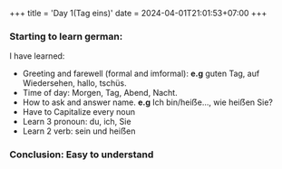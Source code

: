 +++
title = 'Day 1(Tag eins)'
date = 2024-04-01T21:01:53+07:00
+++

### Starting to learn german:

I have learned:

- Greeting and farewell (formal and imformal): **e.g** guten Tag, auf Wiedersehen, hallo, tschüs.
- Time of day: Morgen, Tag, Abend, Nacht.
- How to ask and answer name. **e.g** Ich bin/heiẞe..., wie heiẞen Sie?
- Have to Capitalize every noun
- Learn 3 pronoun: du, ich, Sie
- Learn 2 verb: sein und heiẞen

### Conclusion: Easy to understand
